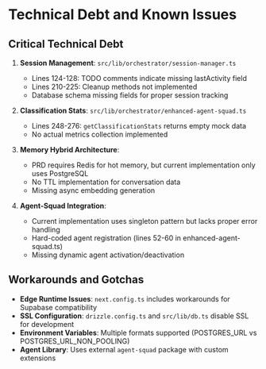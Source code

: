 # Technical Debt and Known Issues

## Critical Technical Debt

1. **Session Management**: `src/lib/orchestrator/session-manager.ts`
   - Lines 124-128: TODO comments indicate missing lastActivity field
   - Lines 210-225: Cleanup methods not implemented
   - Database schema missing fields for proper session tracking

2. **Classification Stats**: `src/lib/orchestrator/enhanced-agent-squad.ts`
   - Lines 248-276: `getClassificationStats` returns empty mock data
   - No actual metrics collection implemented

3. **Memory Hybrid Architecture**: 
   - PRD requires Redis for hot memory, but current implementation only uses PostgreSQL
   - No TTL implementation for conversation data
   - Missing async embedding generation

4. **Agent-Squad Integration**:
   - Current implementation uses singleton pattern but lacks proper error handling
   - Hard-coded agent registration (lines 52-60 in enhanced-agent-squad.ts)
   - Missing dynamic agent activation/deactivation

## Workarounds and Gotchas

- **Edge Runtime Issues**: `next.config.ts` includes workarounds for Supabase compatibility
- **SSL Configuration**: `drizzle.config.ts` and `src/lib/db.ts` disable SSL for development
- **Environment Variables**: Multiple formats supported (POSTGRES_URL vs POSTGRES_URL_NON_POOLING)
- **Agent Library**: Uses external `agent-squad` package with custom extensions
